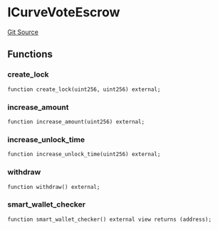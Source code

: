 # ICurveVoteEscrow
[Git Source](https://github.com/larrythecucumber321/protocol/blob/3222eb21fbb20ddd3d3fa2233072dfa96ea3e340/contracts/plugins/assets/convex/vendor/ConvexInterfaces.sol)


## Functions
### create_lock


```solidity
function create_lock(uint256, uint256) external;
```

### increase_amount


```solidity
function increase_amount(uint256) external;
```

### increase_unlock_time


```solidity
function increase_unlock_time(uint256) external;
```

### withdraw


```solidity
function withdraw() external;
```

### smart_wallet_checker


```solidity
function smart_wallet_checker() external view returns (address);
```

